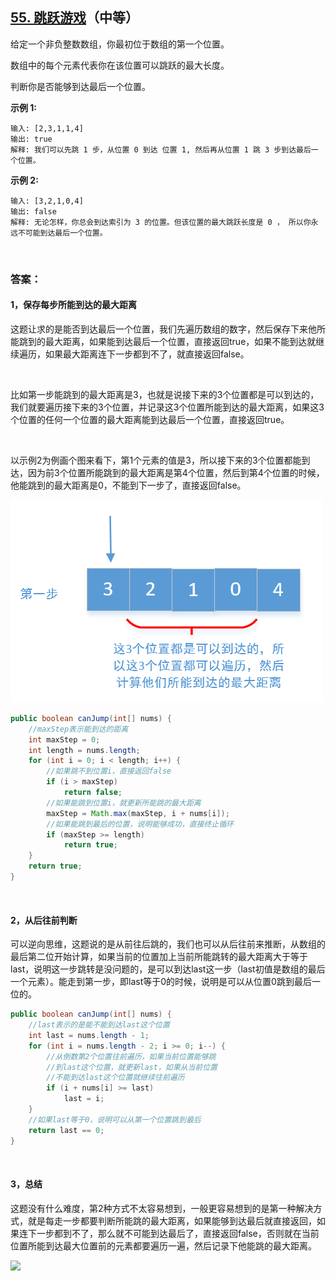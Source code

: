 ## [55. 跳跃游戏](https://leetcode-cn.com/problems/jump-game/)（中等）

给定一个非负整数数组，你最初位于数组的第一个位置。

数组中的每个元素代表你在该位置可以跳跃的最大长度。

判断你是否能够到达最后一个位置。

**示例 1:**

```
输入: [2,3,1,1,4]
输出: true
解释: 我们可以先跳 1 步，从位置 0 到达 位置 1, 然后再从位置 1 跳 3 步到达最后一个位置。
```

**示例 2:**

```
输入: [3,2,1,0,4]
输出: false
解释: 无论怎样，你总会到达索引为 3 的位置。但该位置的最大跳跃长度是 0 ， 所以你永远不可能到达最后一个位置。
```

<br>

### 答案：

#### 1，保存每步所能到达的最大距离

这题让求的是能否到达最后一个位置，我们先遍历数组的数字，然后保存下来他所能跳到的最大距离，如果能到达最后一个位置，直接返回true，如果不能到达就继续遍历，如果最大距离连下一步都到不了，就直接返回false。

<br>

比如第一步能跳到的最大距离是3，也就是说接下来的3个位置都是可以到达的，我们就要遍历接下来的3个位置，并记录这3个位置所能到达的最大距离，如果这3个位置的任何一个位置的最大距离能到达最后一个位置，直接返回true。

<br>

以示例2为例画个图来看下，第1个元素的值是3，所以接下来的3个位置都能到达，因为前3个位置所能跳到的最大距离是第4个位置，然后到第4个位置的时候，他能跳到的最大距离是0，不能到下一步了，直接返回false。

![](https://raw.githubusercontent.com/sdwwld/algorithms/master/img/leetcode/0055/640.png)

```java
public boolean canJump(int[] nums) {
    //maxStep表示能到达的距离
    int maxStep = 0;
    int length = nums.length;
    for (int i = 0; i < length; i++) {
        //如果跳不到位置i，直接返回false
        if (i > maxStep)
            return false;
        //如果能跳到位置i，就更新所能跳的最大距离
        maxStep = Math.max(maxStep, i + nums[i]);
        //如果能跳到最后的位置，说明能够成功，直接终止循环
        if (maxStep >= length)
            return true;
    }
    return true;
}
```

<br>

#### 2，从后往前判断

可以逆向思维，这题说的是从前往后跳的，我们也可以从后往前来推断，从数组的最后第二位开始计算，如果当前的位置加上当前所能跳转的最大距离大于等于last，说明这一步跳转是没问题的，是可以到达last这一步（last初值是数组的最后一个元素）。能走到第一步，即last等于0的时候，说明是可以从位置0跳到最后一位的。

```java
public boolean canJump(int[] nums) {
    //last表示的是能不能到达last这个位置
    int last = nums.length - 1;
    for (int i = nums.length - 2; i >= 0; i--) {
        //从倒数第2个位置往前遍历，如果当前位置能够跳
        //到last这个位置，就更新last，如果从当前位置
        //不能到达last这个位置就继续往前遍历
        if (i + nums[i] >= last)
            last = i;
    }
    //如果last等于0，说明可以从第一个位置跳到最后
    return last == 0;
}
```

<br>

#### 3，总结

这题没有什么难度，第2种方式不太容易想到，一般更容易想到的是第一种解决方式，就是每走一步都要判断所能跳的最大距离，如果能够到达最后就直接返回，如果连下一步都到不了，那么就不可能到达最后了，直接返回false，否则就在当前位置所能到达最大位置前的元素都要遍历一遍，然后记录下他能跳的最大距离。



![](https://img-blog.csdnimg.cn/20200807155236311.png)

